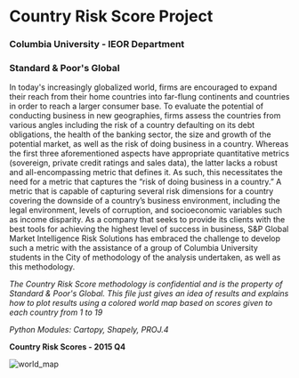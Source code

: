 # Country Risk Score Project
### Columbia University - IEOR Department
### Standard & Poor's Global

In today's increasingly globalized world, firms are encouraged to expand their reach from their home countries into far-flung continents and countries in order to reach a larger consumer base. To evaluate the potential of conducting business in new geographies, firms assess the countries from various angles including the risk of a country defaulting on its debt obligations, the health of the banking sector, the size and growth of the potential market, as well as the risk of doing business in a country. Whereas the first three aforementioned aspects have appropriate quantitative metrics (sovereign, private credit ratings and sales data), the latter lacks a robust and all-encompassing metric that defines it. As such, this necessitates the need for a metric that captures the “risk of doing business in a country.” A metric that is capable of capturing several risk dimensions for a country covering the downside of a country’s business environment, including the legal environment, levels of corruption, and socioeconomic variables such as income disparity. As a company that seeks to provide its clients with the best tools for achieving the highest level of success in business, S&P Global Market Intelligence Risk Solutions has embraced the challenge to develop such a metric with the assistance of a group of Columbia University students in the City of methodology of the analysis undertaken, as well as this methodology.

*The Country Risk Score methodology is confidential and is the property of Standard & Poor's Global. This file just gives an idea of results and explains how to plot results using a colored world map based on scores given to each country from 1 to 19*

*Python Modules: Cartopy, Shapely, PROJ.4*

**Country Risk Scores - 2015 Q4**

![world_map](https://cloud.githubusercontent.com/assets/22781896/22647650/0f6e1372-ec73-11e6-982b-6d9dfccd308c.png)

